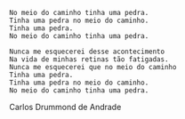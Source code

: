 ﻿    No meio do caminho tinha uma pedra.
    Tinha uma pedra no meio do caminho.
    Tinha uma pedra.
    No meio do caminho tinha uma pedra.
    
    Nunca me esquecerei desse acontecimento
    Na vida de minhas retinas tão fatigadas.
    Nunca me esquecerei que no meio do caminho
    Tinha uma pedra.
    Tinha uma pedra no meio do caminho.
    No meio do caminho tinha uma pedra.

Carlos Drummond de Andrade

